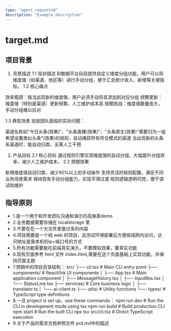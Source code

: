 ```yaml
---
type: "agent_requested"
description: "Example description"
---
```

# target.md
## 项目背景
1. 背景描述
1.1 现状描述
BI数据平台目前提供自定义维度分组功能，用户可以将维度值（如渠道、地区等）进行手动分组，便于汇总统计收入、新增等关键指标。
1.2 核心痛点

效率瓶颈：每当出现新的维度值，用户必须手动将其添加到对应分组
频繁更新：维度值（特别是渠道）更新频繁，人工维护成本高
规模挑战：维度值数量庞大，手动分组难以应对

1.3 典型场景
投放团队面临的实际问题：

渠道名称如"今日头条(效果)"、"头条直播(效果)"、"头条原生(效果)"需要归为一组
希望设置类似头条*(效果)的规则，自动捕获所有符合模式的渠道
当出现新的头条系渠道时，能自动归类，无需人工干预

2. 产品目标
2.1 核心目标
通过规则引擎实现维度值的自动分组，大幅提升分组效率，减少人工维护成本。
2.2 预期效果

新增维度值自动归类，减少90%以上的手动操作
支持灵活的规则配置，满足不同业务场景需求
保持现有手动分组能力，实现平滑过渡
规则逻辑透明可控，便于调试和维护

## 指导原则

- 1.是一个用于和开发团队沟通和演示的高保真demo
- 2.业务数据需要存储在 localstorage 里
- 3.不要在在一个大文件里塞过多的内容
- 4.项目需要是一个纯 web 的项目，且测试环境部署后方便局域网内访问，访问地址是我本机的ip+端口号的方式
- 5.所有功能需要能在前端真实演示，不要模拟效果，要真实功能
- 6.现有页面参考 html 文件 index.html,需要在这个页面基础上实现功能，并保持页面主题
- 7.预期中的项目目录结构：
src/
├── cli.tsx           # Main CLI entry point
├── components/       # React/Ink UI components
│   ├── App.tsx      # Main application component
│   ├── MessageHistory.tsx
│   ├── InputBox.tsx
│   └── StatusLine.tsx
├── services/        # Core business logic
│   ├── translator.ts
│   └── ai-client.ts
├── utils/           # Utility functions
└── types/           # TypeScript type definitions
- 8.一旦 project is set up，use these commands：
npm run dev      # Run the CLI in development mode using tsx
npm run build    # Build production CLI  
npm start        # Run the built CLI
npx tsx src/cli.tsx  # Direct TypeScript execution
- 9.关于产品的需求文档参照文件 prd.md中的描述